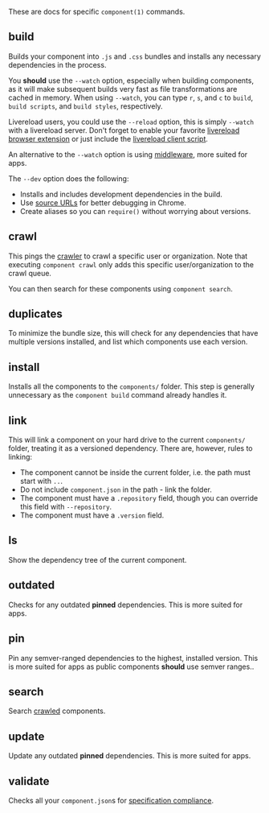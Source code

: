 
These are docs for specific `component(1)` commands.

## build

Builds your component into `.js` and `.css` bundles and installs any necessary dependencies in the process.

You __should__ use the `--watch` option, especially when building components, as it will make subsequent builds very fast as file transformations are cached in memory. When using `--watch`, you can type `r`, `s`, and `c` to `build`, `build scripts`, and `build styles`, respectively.

Livereload users, you could use the `--reload` option, this is simply `--watch` with a livereload server. Don't forget to enable your favorite [livereload browser extension](http://feedback.livereload.com/knowledgebase/articles/86242-how-do-i-install-and-use-the-browser-extensions-) or just include the [livereload client script](http://feedback.livereload.com/knowledgebase/articles/86180-how-do-i-add-the-script-tag-manually).

An alternative to the `--watch` option is using [middleware](repositories.md#middleware), more suited for apps.

The `--dev` option does the following:

- Installs and includes development dependencies in the build.
- Use [source URLs](https://developers.google.com/chrome-developer-tools/docs/javascript-debugging) for better debugging in Chrome.
- Create aliases so you can `require()` without worrying about versions.

## crawl

This pings the [crawler](https://github.com/component/crawler.js) to crawl a specific user or organization. Note that executing `component crawl` only adds this specific user/organization to the crawl queue.

You can then search for these components using `component search`.

## duplicates

To minimize the bundle size, this will check for any dependencies that have multiple versions installed, and list which components use each version.

## install

Installs all the components to the `components/` folder. This step is generally unnecessary as the `component build` command already handles it.

## link

This will link a component on your hard drive to the current `components/` folder, treating it as a versioned dependency. There are, however, rules to linking:

- The component cannot be inside the current folder, i.e. the path must start with `..`.
- Do not include `component.json` in the path - link the folder.
- The component must have a `.repository` field, though you can override this field with `--repository`.
- The component must have a `.version` field.

## ls

Show the dependency tree of the current component.

## outdated

Checks for any outdated __pinned__ dependencies. This is more suited for apps.

## pin

Pin any semver-ranged dependencies to the highest, installed version. This is more suited for apps as public components __should__ use semver ranges..

## search

Search [crawled](http://github.com/component/crawler.js) components.

## update

Update any outdated __pinned__ dependencies. This is more suited for apps.

## validate

Checks all your `component.json`s for [specification compliance](https://github.com/component/spec/blob/master/component.json/specifications.md).
